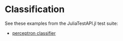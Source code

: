 # Classification

See these examples from the JuliaTestAPI.jl test suite:

- [perceptron
  classifier](https://github.com/JuliaAI/LearnTestAPI.jl/blob/dev/test/patterns/gradient_descent.jl)

